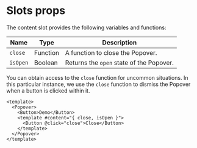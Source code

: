 # Slots props

The content slot provides the following variables and functions:

| Name     | Type     | Description                              |
| -------- | -------- | ---------------------------------------- |
| `close`  | Function | A function to close the Popover.         |
| `isOpen` | Boolean  | Returns the `open` state of the Popover. |

You can obtain access to the `close` function for uncommon situations. In this particular instance, we use the `close` function to dismiss the Popover when a button is clicked within it.

```vue
<template>
  <Popover>
    <Button>Demo</Button>
    <template #content="{ close, isOpen }">
      <Button @click="close">Close</Button>
    </template>
  </Popover>
</template>
```
